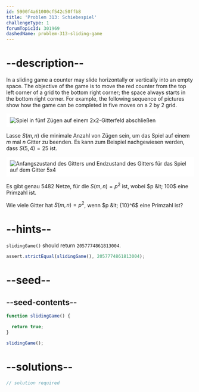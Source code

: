 ```yaml
---
id: 5900f4a61000cf542c50ffb8
title: 'Problem 313: Schiebespiel'
challengeType: 1
forumTopicId: 301969
dashedName: problem-313-sliding-game
---
```


# --description--

In a sliding game a counter may slide horizontally or vertically into an empty space. The objective of the game is to move the red counter from the top left corner of a grid to the bottom right corner; the space always starts in the bottom right corner. For example, the following sequence of pictures show how the game can be completed in five moves on a 2 by 2 grid.

<img class="img-responsive center-block" alt="Spiel in fünf Zügen auf einem 2x2-Gitterfeld abschließen" src="https://cdn.freecodecamp.org/curriculum/project-euler/sliding-game-1.gif" style="background-color: white; padding: 10px;" />

Lasse $S(m, n)$ die minimale Anzahl von Zügen sein, um das Spiel auf einem $m$ mal $n$ Gitter zu beenden. Es kann zum Beispiel nachgewiesen werden, dass $S(5, 4) = 25$ ist.

<img class="img-responsive center-block" alt="Anfangszustand des Gitters und Endzustand des Gitters für das Spiel auf dem Gitter 5x4" src="https://cdn.freecodecamp.org/curriculum/project-euler/sliding-game-2.gif" style="background-color: white; padding: 10px;" />

Es gibt genau 5482 Netze, für die $S(m, n) = p^2$ ist, wobei $p &lt; 100$ eine Primzahl ist.

Wie viele Gitter hat $S(m, n) = p^2$, wenn $p &lt; {10}^6$ eine Primzahl ist?

# --hints--

`slidingGame()` should return `2057774861813004`.

```js
assert.strictEqual(slidingGame(), 2057774861813004);
```

# --seed--

## --seed-contents--

```js
function slidingGame() {

  return true;
}

slidingGame();
```

# --solutions--

```js
// solution required
```
